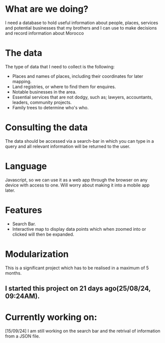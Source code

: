 # What are we doing?
I need a database to hold useful information about people, places, services and potential businesses that my brothers and I can use to make decisions and record information about Morocco

# The data
The type of data that I need to collect is the following:
* Places and names of places, including their coordinates for later mapping.
* Land registries, or where to find them for enquires.
* Notable businesses in the area.
* Essential services that are not dodgy, such as; lawyers, accountants, leaders, community projects.
* Family trees to determine who's who.

# Consulting the data
The data should be accessed via a search-bar in which you can type in a query and all relevant information will be returned to the user.

# Language
Javascript, so we can use it as a web app through the browser on any device with access to one.
Will worry about making it into a mobile app later.

# Features
* Search Bar.
* Interactive map to display data points which when zoomed into or clicked will then be expanded.

# Modularization
This is a significant project which has to be realised in a maximum of 5 months.

I started this project on 21 days ago(25/08/24, 09:24AM).
---

# Currently working on:
[15/09/24]
I am still working on the search bar and the retrival of information from a JSON file.
